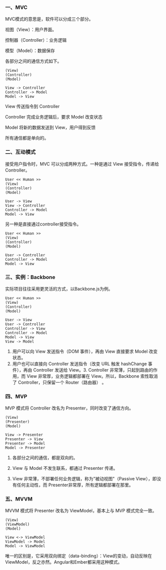 ### 一、MVC
MVC模式的意思是，软件可以分成三个部分。

视图（View）：用户界面。

控制器（Controller）：业务逻辑

模型（Model）：数据保存

各部分之间的通信方式如下。

```puml
(View)
(Controller)
(Model)

View -> Controller
Controller -> Model
Model -> View
```

View 传送指令到 Controller

Controller 完成业务逻辑后，要求 Model 改变状态

Model 将新的数据发送到 View，用户得到反馈

所有通信都是单向的。

### 二、互动模式
接受用户指令时，MVC 可以分成两种方式。一种是通过 View 接受指令，传递给 Controller。

```puml
User << Human >>
(View)
(Controller)
(Model)

User -> View
View -> Controller
Controller -> Model
Model -> View
```

另一种是直接通过controller接受指令。

```puml
User << Human >>
(View)
(Controller)
(Model)

User -> Controller
Controller -> Model
Model -> View
```

### 三、实例：Backbone

实际项目往往采用更灵活的方式，以Backbone.js为例。
```puml
User << Human >>
(View)
(Controller)
(Model)

User -> View
User -> Controller
Controller -> View
Controller -> Model
Model -> View
View -> Model
```
1. 用户可以向 View 发送指令（DOM 事件），再由 View 直接要求 Model 改变状态。
2. 用户也可以直接向 Controller 发送指令（改变 URL 触发 hashChange 事件），再由 Controller 发送给 View。3. Controller 非常薄，只起到路由的作用，而 View 非常厚，业务逻辑都部署在 View。所以，Backbone 索性取消了 Controller，只保留一个 Router（路由器） 。

### 四、MVP
MVP 模式将 Controller 改名为 Presenter，同时改变了通信方向。

```puml
(View)
(Presenter)
(Model)

View -> Presenter
Presenter -> View
Presenter -> Model
Model -> Presenter
```

1. 各部分之间的通信，都是双向的。

2. View 与 Model 不发生联系，都通过 Presenter 传递。

3. View 非常薄，不部署任何业务逻辑，称为"被动视图"（Passive View），即没有任何主动性，而 Presenter非常厚，所有逻辑都部署在那里。

### 五、MVVM

MVVM 模式将 Presenter 改名为 ViewModel，基本上与 MVP 模式完全一致。

```puml
(View)
(ViewModel)
(Model)

View <-> ViewModel
ViewModel -> Model
Model -> ViewModel
```

唯一的区别是，它采用双向绑定（data-binding）：View的变动，自动反映在 ViewModel，反之亦然。Angular和Ember都采用这种模式。
